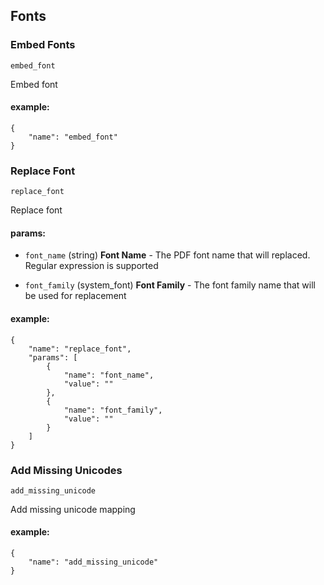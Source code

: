 ## Fonts

### Embed Fonts
`embed_font`

Embed font
#### example:
```
{
    "name": "embed_font"
}
```
### Replace Font
`replace_font`

Replace font
#### params:

- `font_name` (string) __Font Name__ - The PDF font name that will replaced. Regular expression is supported

- `font_family` (system_font) __Font Family__ - The font family name that will be used for replacement

#### example:
```
{
    "name": "replace_font",
    "params": [
        {
            "name": "font_name",
            "value": ""
        },
        {
            "name": "font_family",
            "value": ""
        }
    ]
}
```
### Add Missing Unicodes
`add_missing_unicode`

Add missing unicode mapping
#### example:
```
{
    "name": "add_missing_unicode"
}
```
